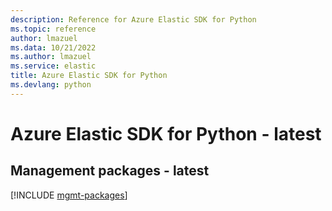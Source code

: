 ```yaml
---
description: Reference for Azure Elastic SDK for Python
ms.topic: reference
author: lmazuel
ms.data: 10/21/2022
ms.author: lmazuel
ms.service: elastic
title: Azure Elastic SDK for Python
ms.devlang: python
---
```

# Azure Elastic SDK for Python - latest

## Management packages - latest
[!INCLUDE [mgmt-packages](elastic-mgmt-index.md)]
